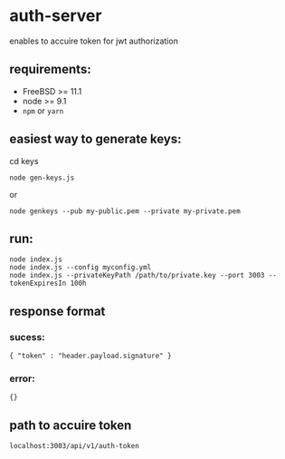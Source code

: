 # auth-server

enables to accuire token for jwt authorization

## requirements:

- FreeBSD >= 11.1
- node >= 9.1
- `npm` or `yarn`

## easiest way to generate keys:
cd keys
```
node gen-keys.js
```
or
```
node genkeys --pub my-public.pem --private my-private.pem
```
## run:

```
node index.js
node index.js --config myconfig.yml
node index.js --privateKeyPath /path/to/private.key --port 3003 --tokenExpiresIn 100h
```

## response format
### sucess:
```
{ "token" : "header.payload.signature" }

```
### error:
```
{}

```
## path to accuire token
```
localhost:3003/api/v1/auth-token
```
